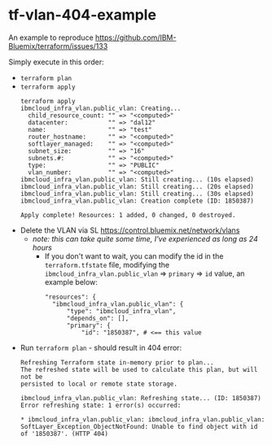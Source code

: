# tf-vlan-404-example

An example to reproduce https://github.com/IBM-Bluemix/terraform/issues/133

Simply execute in this order:

- `terraform plan`
- `terraform apply`
  ```
  terraform apply
  ibmcloud_infra_vlan.public_vlan: Creating...
    child_resource_count: "" => "<computed>"
    datacenter:           "" => "dal12"
    name:                 "" => "test"
    router_hostname:      "" => "<computed>"
    softlayer_managed:    "" => "<computed>"
    subnet_size:          "" => "16"
    subnets.#:            "" => "<computed>"
    type:                 "" => "PUBLIC"
    vlan_number:          "" => "<computed>"
  ibmcloud_infra_vlan.public_vlan: Still creating... (10s elapsed)
  ibmcloud_infra_vlan.public_vlan: Still creating... (20s elapsed)
  ibmcloud_infra_vlan.public_vlan: Still creating... (30s elapsed)
  ibmcloud_infra_vlan.public_vlan: Creation complete (ID: 1850387)

  Apply complete! Resources: 1 added, 0 changed, 0 destroyed.
  ```
- Delete the VLAN via SL https://control.bluemix.net/network/vlans
  - *note: this can take quite some time, I've experienced as long as 24 hours*
    - If you don't want to wait, you can modify the id in the `terraform.tfstate`
    file, modifying the `ibmcloud_infra_vlan.public_vlan` => `primary` => `id`
    value, an example below:
      ```
      "resources": {
        "ibmcloud_infra_vlan.public_vlan": {
            "type": "ibmcloud_infra_vlan",
            "depends_on": [],
            "primary": {
                "id": "1850387", # <== this value
      ```
- Run `terraform plan` - should result in 404 error:
  ```
  Refreshing Terraform state in-memory prior to plan...
  The refreshed state will be used to calculate this plan, but will not be
  persisted to local or remote state storage.

  ibmcloud_infra_vlan.public_vlan: Refreshing state... (ID: 1850387)
  Error refreshing state: 1 error(s) occurred:

  * ibmcloud_infra_vlan.public_vlan: ibmcloud_infra_vlan.public_vlan: SoftLayer_Exception_ObjectNotFound: Unable to find object with id of '1850387'. (HTTP 404)
  ```
